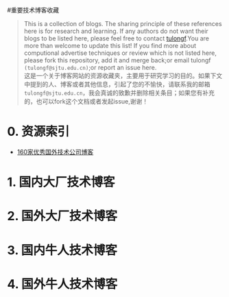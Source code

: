 
#重要技术博客收藏 
>This is a collection of blogs. The sharing principle of these references here is for research and learning.
If any authors do not want their blogs to be listed here, please feel free to contact [tulongf](https://github.com/Tulongf/).You are more than welcome to update this list! If you find more about computional advertise techniques or review which is not listed here, please fork this repository, add it and merge back;or email tulongf `(tulongf@sjtu.edu.cn)`;or report an issue here.<br> 
>这是一个关于博客网站的资源收藏夹，主要用于研究学习的目的。如果下文中提到的人、博客或者其他信息，引起了您的不愉快，请联系我的邮箱`tulongf@sjtu.edu.cn`，我会真诚的致歉并删除相关条目；如果您有补充的，也可以fork这个文档或者发起issue,谢谢！<br> 

# 0. 资源索引
* [160家优秀国外技术公司博客](https://zhuanlan.zhihu.com/p/20641362)

# 1. 国内大厂技术博客

# 2. 国外大厂技术博客


# 3. 国内牛人技术博客

# 4. 国外牛人技术博客
